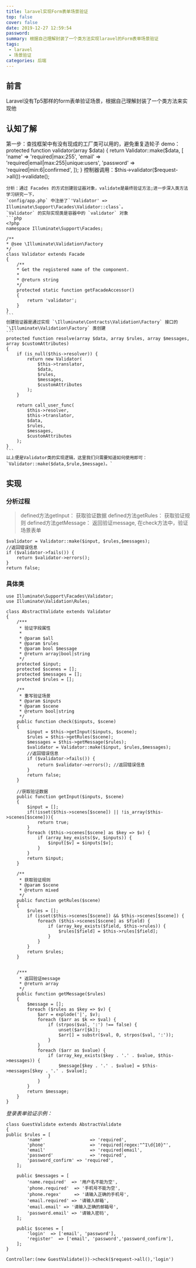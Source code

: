 ```yaml
---
title: laravel实现Form表单场景验证
top: false
cover: false
date: 2019-12-27 12:59:54
password:
summary: 根据自己理解封装了一个类方法实现laravel的Form表单场景验证
tags:
 - laravel
 - 场景验证
categories: 后端
---
```


## 前言
Laravel没有Tp5那样的form表单验证场景，根据自己理解封装了一个类方法来实现他

## 认知了解
第一步：查找框架中有没有现成的工厂类可以用的，避免重复造轮子
demo：    
    protected function validator(array $data)
    {
        return Validator::make($data, [
            'name' => 'required|max:255',
            'email' => 'required|email|max:255|unique:users',
            'password' => 'required|min:6|confirmed',
        ]);
    }    
    控制器调用：$this->validator($request->all())->validate();

    分析：通过 Facades 的方式创建验证器对象，validate是最终验证方法;进一步深入类方法学习研究一下，
    `config/app.php` 中注册了`'Validator' => Illuminate\Support\Facades\Validator::class`。
    `Validator` 的实际实现类是容器中的 `validator` 对象
    ```php
    <?php
    namespace Illuminate\Support\Facades;

    /**
    * @see \Illuminate\Validation\Factory
    */
    class Validator extends Facade
    {
        /**
        * Get the registered name of the component.
        *
        * @return string
        */
        protected static function getFacadeAccessor()
        {
            return 'validator';
        }
    }
    ```
    创建验证器是通过实现 `\Illuminate\Contracts\Validation\Factory` 接口的 `\Illuminate\Validation\Factory` 类创建
    ```
    protected function resolve(array $data, array $rules, array $messages, array $customAttributes)
    {
        if (is_null($this->resolver)) {
            return new Validator(
                $this->translator, 
                $data,
                $rules, 
                $messages, 
                $customAttributes
            );
        }

        return call_user_func(
            $this->resolver, 
            $this->translator, 
            $data, 
            $rules, 
            $messages, 
            $customAttributes
        );
    }
    ```
    以上便是Validator类的实现逻辑，这里我们只需要知道如何使用即可： `Validator::make($data,$rule,$message)。`
## 实现

### 分析过程
>defined方法getInput： 获取验证数据
>defined方法getRules： 获取验证规则
>defined方法getMessage： 返回验证message,
在check方法中，验证场景表单
```
$validator = Validator::make($input, $rules,$messages);
//返回错误信息
if ($validator->fails()) {
    return $validator->errors();
}
return false;
```
### 具体类
```
use Illuminate\Support\Facades\Validator;
use Illuminate\Validation\Rules;

class AbstractValidate extends Validator
{
    /***
     * 验证字段属性
     *
     * @param $all
     * @param $rules
     * @param bool $message
     * @return array|bool|string
     */
    protected $input;
    protected $scenes = [];
    protected $messages = [];
    protected $rules = [];

    /**
     * 重写验证场景
     * @param $inputs
     * @param $scene
     * @return bool|string
     */
    public function check($inputs, $scene)
    {
        $input = $this->getInput($inputs, $scene);
        $rules = $this->getRules($scene);
        $messages = $this->getMessage($rules);
        $validator = Validator::make($input, $rules,$messages);
        //返回错误信息
        if ($validator->fails()) {
            return $validator->errors(); //返回错误信息
        }
        return false;
    }

    //获取验证数据
    public function getInput($inputs, $scene)
    {
        $input = [];
        if(!isset($this->scenes[$scene]) || !is_array($this->scenes[$scene])){
            return true;
        }
        foreach ($this->scenes[$scene] as $key => $v) {
            if (array_key_exists($v, $inputs)) {
                $input[$v] = $inputs[$v];
            }
        }
        return $input;
    }

    /**
     * 获取验证规则
     * @param $scene
     * @return mixed
     */
    public function getRules($scene)
    {
        $rules = [];
        if (isset($this->scenes[$scene]) && $this->scenes[$scene]) {
            foreach ($this->scenes[$scene] as $field) {
                if (array_key_exists($field, $this->rules)) {
                    $rules[$field] = $this->rules[$field];
                }
            }
        }
        return $rules;
    }


    /***
     * 返回验证message
     * @return array
     */
    public function getMessage($rules)
    {
        $message = [];
        foreach ($rules as $key => $v) {
            $arr = explode('|', $v);
            foreach ($arr as $k => $val) {
                if (strpos($val, ':') !== false) {
                    unset($arr[$k]);
                    $arr[] = substr($val, 0, strpos($val, ':'));
                }
            }
            foreach ($arr as $value) {
                if (array_key_exists($key . '.' . $value, $this->messages)) {
                    $message[$key . '.' . $value] = $this->messages[$key . '.' . $value];
                }
            }
        }
        return $message;
    }
}
```
*登录表单验证示例：*
```
class GuestValidate extends AbstractValidate
{
public $rules = [
        'name'                  => 'required',
        'phone'                 => 'required|regex:"^1\d{10}"',
        'email'                 => 'required|email',
        'password'              => 'required',
        'password_confirm' => 'required',
    ];

    public $messages = [
        'name.required'  => '用户名不能为空',
        'phone.required'  => '手机号不能为空',
        'phone.regex'     => '请输入正确的手机号',
        'email.required' => '请输入邮箱',
        'email.email' => '请输入正确的邮箱号',
        'password.email' => '请输入密码',
    ];

    public $scenes = [
        'login'  => ['email', 'password'],
        'register'  => ['email', 'password','password_confirm'],
    ];
}

Controller:(new GuestValidate())->check($request->all(),'login')
```
